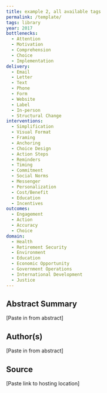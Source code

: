 ```yaml
---
title: example 2, all available tags
permalink: /template/
tags: library 
year: 2017
bottlenecks: 
  - Attention 
  - Motivation
  - Comprehension 
  - Choice 
  - Implementation
delivery: 
  - Email 
  - Letter 
  - Text 
  - Phone 
  - Form 
  - Website 
  - Label 
  - In-person 
  - Structural Change
interventions: 
  - Simplification 
  - Visual Format 
  - Framing 
  - Anchoring 
  - Choice Design 
  - Action Steps 
  - Reminders 
  - Timing 
  - Commitment 
  - Social Norms 
  - Messenger 
  - Personalization 
  - Cost/Benefit 
  - Education 
  - Incentives
outcomes: 
  - Engagement 
  - Action 
  - Accuracy 
  - Choice 
domain: 
  - Health 
  - Retirement Security 
  - Environment 
  - Education 
  - Economic Opportunity
  - Government Operations
  - International Development 
  - Justice
---
```

## Abstract Summary

[Paste in from abstract]

## Author(s)

[Paste in from abstract]

## Source

[Paste link to hosting location]
